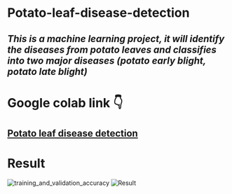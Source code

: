 # Potato-leaf-disease-detection
_This is  a machine learning project, it will identify the diseases from potato leaves and classifies into two major diseases (potato early blight, potato late blight)_
---
# Google colab link 👇
[Potato leaf disease detection](https://colab.research.google.com/drive/1EAKchuOydE453bqxjVsU1Ka51XjXrKeq#scrollTo=sYaXUY588Li5)
---
# **Result**
![training_and_validation_accuracy](https://github.com/Ponraj-B/Potato-leaf-disease-detection/assets/60376197/cc53ef75-81ef-4ff3-a323-86b504573d72)
![Result](https://github.com/Ponraj-B/Potato-leaf-disease-detection/assets/60376197/c8076207-53c5-40b9-8ee9-99c701d54070)


